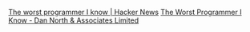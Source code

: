 
[The worst programmer I know | Hacker News](https://news.ycombinator.com/item?id=37361947)
[The Worst Programmer I Know - Dan North & Associates Limited](https://dannorth.net/the-worst-programmer/)

